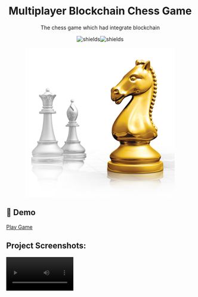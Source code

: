 <h1 align="center" id="title">Multiplayer Blockchain Chess Game</h1>

<p align="center" id="description">The chess game which had integrate blockchain</p>


<p align="center"><img src="https://img.shields.io/badge/download-you_like-blue" alt="shields"><img src="https://img.shields.io/badge/contributors-3-red" alt="shields"></p>

<div align="center">
  <img align="center" src="images\logo.png" alt="project-screenshot" width="400" height="400/">
</div>


<h2>🚀 Demo</h2>

[Play Game](https://blockchain-betting-smart-contract.onrender.com/)

<h2>Project Screenshots:</h2>

<video src='video/demo.mp4' width=180/>
<img align="center" src="images\screenshot1.png" alt="project-screenshot" width="800" height="400/">
<img align="center" src="images\screenshot2.png" alt="project-screenshot" width="800" height="400/">
<img align="center" src="images\screenshot3.png" alt="project-screenshot" width="800" height="400/">
<img align="center" src="images\screenshot4.png" alt="project-screenshot" width="800" height="400/">
<img align="center" src="images\screenshot5.png" alt="project-screenshot" width="800" height="400/">
  
  
<h2>💻 Built with</h2>

Technologies used in the project:

*   blockchain
*   sockets
*   nodejs
*   react
